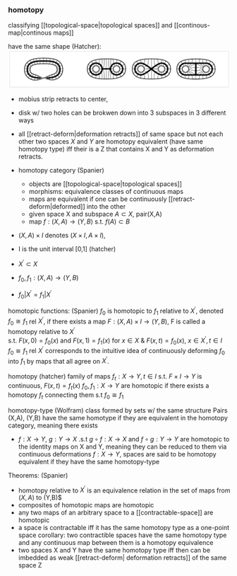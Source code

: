 ### homotopy 
classifying [[topological-space|topological spaces]] and [[continous-map|continous maps]]

have the same shape  (Hatcher):
  ![](figures/homotopy.png)
  - mobius strip retracts to center, 
  - disk w/ two holes can be brokwen down into 3 subspaces in 3 different ways
  - all [[retract-deform|deformation retracts]] of same space but not each other
two spaces $X$ and $Y$ are homotopy equivalent (have same homotopy type) iff their is a Z that contains X and Y as deformation retracts. 

- homotopy category (Spanier)
  - objects are [[topological-space|topological spaces]] 
  - morphisms: equivalence classes of continuous maps 
  - maps are equivalent if one can be continuously [[retract-deform|deformed]] into the other
  -  given space X and subspace $A\subset X$, pair(X,A)
  -  map $f:(X,A)\rightarrow (Y,B)$ s.t.  $f(A) \subset B$

- $(X,A)\times I$ denotes $(X\times I, A \times I)$, 
- I is the unit interval [0,1] (hatcher)
- $X^{\prime}\subset X$ 
- $f_0, f_1: (X, A) \rightarrow (Y,B)$
- $f_0|X^{\prime} = f_1|X^{\prime}$  

homotopic functions: (Spanier)
$f_0$ is homotopic to $f_1$ relative to $X^{\prime}$, denoted $f_0 \cong f_1$ rel $X^{\prime}$, 
if there exists a map $F:(X,A)\times I \rightarrow (Y,B)$, F is called a homotopy relative to $X^{\prime}$  
s.t.  $F(x,0) = f_0(x)$ and $F(x,1) = f_1(x)$ for $x\in X$ & $F(x,t) = f_0(x)$, $x\in X^{\prime}, t\in I$
$f_0 \cong f_1$ rel $X^{\prime}$ corresponds to the intuitive idea of continuously deforming $f_0$ into $f_1$ by maps that all agree on $X^{\prime}$. 

homotopy (hatcher)
family of maps $f_t:X\rightarrow Y, t \in I$ s.t. $F\times I \rightarrow Y$ is continuous, $F(x,t) = f_t(x)$
$f_0, f_1: X \rightarrow Y$ are homotopic if there exists a homotopy $f_t$ connecting them s.t $f_0 \cong f_1$ 


homotopy-type (Wolfram)
class formed by sets w/ the same structure
Pairs (X,A), (Y,B) have the same homotype if they are equivalent in the homotopy category, meaning there exists 
- $f: X\rightarrow Y$, $g: Y\rightarrow X$ .s.t $g \circ f: X\rightarrow X$ and $f \circ g: Y\rightarrow Y$ are homotopic to the identity maps on X and Y, meaning they can be reduced to them via continuous deformations
$f:X\rightarrow Y$, spaces are said to be homotopy equivalent if they have the same homotopy-type

Theorems: (Spanier)
- homotopy relative to $X^{\prime}$ is an equivalence relation in the set of maps from $(X,A)$ to (Y,B)$ 
- composites of homotopic maps are homotopic
- any two maps of an arbitrary space to a [[contractable-space]] are homotopic
- a space is contractable iff it has the same homotopy type as a one-point space
corollary: two contractible spaces have the same homotopy type and any continuous map between them is a homotopy equivalence
- two spaces X and Y have the same homotopy type iff then can be imbedded as weak [[retract-deform| deformation retracts]] of the same space Z
